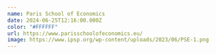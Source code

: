 ```yaml
---
name: Paris School of Economics
date: 2024-06-25T12:16:00.000Z
color: "#FFFFFF"
url: https://www.parisschoolofeconomics.eu/
image: https://www.ipsp.org/wp-content/uploads/2023/06/PSE-1.png
---
```

